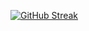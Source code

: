 
[![GitHub Streak](https://github-readme-streak-stats-tan-theta.vercel.app?user=NathenaelTamirat&theme=dark&hide_border=true&border_radius=6&card_width=600&card_height=200)](https://git.io/streak-stats)
